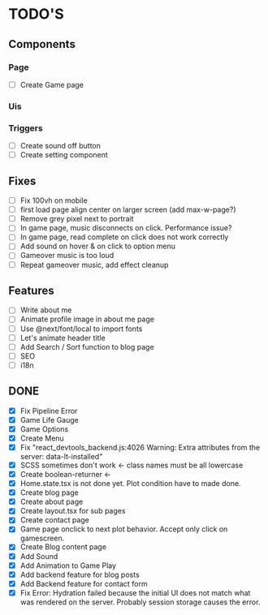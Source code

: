 # TODO'S

## Components

### Page

- [ ] Create Game page

### Uis

### Triggers

- [ ] Create sound off button
- [ ] Create setting component

## Fixes

- [ ] Fix 100vh on mobile
- [ ] first load page align center on larger screen (add max-w-page?)
- [ ] Remove grey pixel next to portrait
- [ ] In game page, music disconnects on click. Performance issue?
- [ ] In game page, read complete on click does not work correctly
- [ ] Add sound on hover & on click to option menu
- [ ] Gameover music is too loud
- [ ] Repeat gameover music, add effect cleanup

## Features

- [ ] Write about me
- [ ] Animate profile image in about me page
- [ ] Use @next/font/local to import fonts
- [ ] Let's animate header title
- [ ] Add Search / Sort function to blog page
- [ ] SEO
- [ ] i18n

## DONE

- [x] Fix Pipeline Error
- [x] Game Life Gauge
- [x] Game Options
- [x] Create Menu
- [x] Fix "react_devtools_backend.js:4026 Warning: Extra attributes from the server: data-lt-installed"
- [x] SCSS sometimes don't work <- class names must be all lowercase
- [x] Create boolean-returner <-
- [x] Home.state.tsx is not done yet. Plot condition have to made done.
- [x] Create blog page
- [x] Create about page
- [x] Create layout.tsx for sub pages
- [x] Create contact page
- [x] Game page onclick to next plot behavior. Accept only click on gamescreen.
- [x] Create Blog content page
- [x] Add Sound
- [x] Add Animation to Game Play
- [x] Add backend feature for blog posts
- [x] Add Backend feature for contact form
- [x] Fix Error: Hydration failed because the initial UI does not match what was rendered on the server. Probably session storage causes the error.
